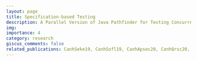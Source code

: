 ```yaml
---
layout: page
title: Specification-based Testing
description: A Parallel Version of Java Pathfinder for Testing Concurrent Java Programs
img: 
importance: 4
category: research
giscus_comments: false
related_publications: CanhSeke19, CanhSofl19, CanhApsec20, CanhQrsc20, Canh1Access22
---
```


